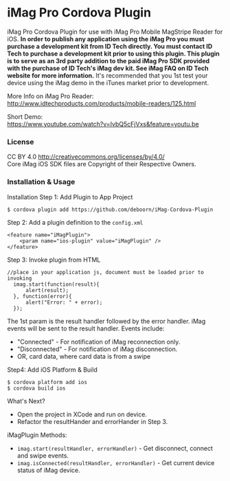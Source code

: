 # iMag Pro  Cordova Plugin

iMag Pro Cordova Plugin for use with iMag Pro Mobile MagStripe Reader for iOS. <b>In order to publish any application using the iMag Pro you must purchase a development kit from ID Tech directly. You must contact ID Tech to purchase a development kit prior to using this plugin. This plugin is to serve as an 3rd party addition to the paid iMag Pro SDK provided with the purchase of ID Tech's iMag dev kit. See iMag FAQ on ID Tech website for more information.</b> It's recommended that you 1st test your device using the iMag demo in the iTunes market prior to development.

More Info on iMag Pro Reader: <br>
http://www.idtechproducts.com/products/mobile-readers/125.html

Short Demo: <br>
https://www.youtube.com/watch?v=IvbQ5cFjVxs&feature=youtu.be

### License

CC BY 4.0 http://creativecommons.org/licenses/by/4.0/<br>
Core iMag iOS SDK files are Copyright of their Respective Owners.

### Installation & Usage

Installation Step 1: Add Plugin to App Project
```
$ cordova plugin add https://github.com/deboorn/iMag-Cordova-Plugin
```
Step 2: Add a plugin definition to the `config.xml`
```
<feature name="iMagPlugin">
    <param name="ios-plugin" value="iMagPlugin" />
</feature>
```

Step 3: Invoke plugin from HTML
```
//place in your application js, document must be loaded prior to invoking
  imag.start(function(result){
      alert(result);
  }, function(error){
      alert("Error: " + error);
  });
```

The 1st param is the result handler followed by the error handler. iMag events will be sent to the result handler. 
Events include:
- "Connected" - For notification of iMag reconnection only.
- "Disconnected" - For notification of iMag disconnection.
- OR, card data, where card data is from a swipe

Step4: Add iOS Platform & Build
```
$ cordova platform add ios
$ cordova build ios
```

What's Next?<br>
- Open the project in XCode and run on device.
- Refactor the resultHander and errorHander in Step 3.

iMagPlugin Methods:
- `imag.start(resultHandler, errorHandler)` - Get disconnect, connect and swipe events.
- `imag.isConnected(resultHandler, errorHandler)` - Get current device status of iMag device.